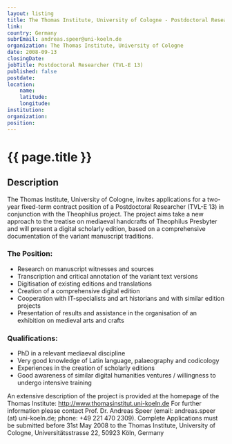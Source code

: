 ```yaml
---
layout: listing
title: The Thomas Institute, University of Cologne - Postdoctoral Researcher (TVL-E 13)
link:
country: Germany
subrEmail: andreas.speer@uni-koeln.de
organization: The Thomas Institute, University of Cologne 
date: 2008-09-13
closingDate: 
jobTitle: Postdoctoral Researcher (TVL-E 13)
published: false
postdate:
location:
    name: 
    latitude: 
    longitude: 
institution: 
organization: 
position: 
--- 
```



# {{ page.title }}

## Description




<p>The Thomas Institute, University of Cologne, invites applications for a
two-year fixed-term contract position of a Postdoctoral Researcher (TVL-E 13) in conjunction with the Theophilus project. The project aims take a new
approach to the treatise on mediaeval handcrafts of Theophilus Presbyter
and will present a digital scholarly edition, based on a comprehensive
documentation of the variant manuscript traditions.</p>

<h3>The Position:</h3>

<ul>

   <li> Research on manuscript witnesses and sources</li>
     <li> Transcription and critical annotation of the variant text versions</li>
    <li>Digitisation of existing editions and translations</li>
      <li> Creation of a comprehensive digital edition</li>
    <li> Cooperation with IT-specialists and art historians and with
similar edition projects</li>
     <li> Presentation of results and assistance in the organisation of an
exhibition on medieval arts and crafts</li>
</ul>

<h3>Qualifications:</h3>
<ul>

   <li> PhD in a relevant mediaeval discipline </li>
 <li> Very good knowledge of Latin language, palaeography and codicology</li>
    <li> Experiences in the creation of scholarly editions</li>
  <li> Good awareness of similar digital humanities ventures /
willingness to undergo intensive training</li>

</ul>

<p>An extensive description of the project is provided at the homepage of
the Thomas Institute: <a href="http://www.thomasinstitut.uni-koeln.de">http://www.thomasinstitut.uni-koeln.de</a>
For further information please contact Prof. Dr. Andreas Speer (email:
andreas.speer (at) uni-koeln.de; phone: +49 221 470 2309).
Complete Applications must be submitted before 31st May 2008 to the
Thomas Institute, University of Cologne, Universitätsstrasse 22, 50923
Köln, Germany
